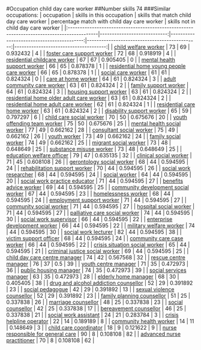 #Occupation child day care worker
##Number skills 74
###Similar occupations:
| occupation                                                                                |   skills in this occupation |   skills that match child day care worker |   percentage match with child day care worker |   skills not in child day care worker |
|:------------------------------------------------------------------------------------------|----------------------------:|------------------------------------------:|----------------------------------------------:|--------------------------------------:|
| [child welfare worker](child_welfare_worker.md)                                           |                          73 |                                        69 |                                      0.932432 |                                     4 |
| [foster care support worker](foster_care_support_worker.md)                               |                          72 |                                        68 |                                      0.918919 |                                     4 |
| [residential childcare worker](residential_childcare_worker.md)                           |                          67 |                                        67 |                                      0.905405 |                                     0 |
| [mental health support worker](mental_health_support_worker.md)                           |                          66 |                                        65 |                                      0.878378 |                                     1 |
| [residential home young people care worker](residential_home_young_people_care_worker.md) |                          66 |                                        65 |                                      0.878378 |                                     1 |
| [social care worker](social_care_worker.md)                                               |                          61 |                                        61 |                                      0.824324 |                                     0 |
| [care at home worker](care_at_home_worker.md)                                             |                          64 |                                        61 |                                      0.824324 |                                     3 |
| [adult community care worker](adult_community_care_worker.md)                             |                          63 |                                        61 |                                      0.824324 |                                     2 |
| [family support worker](family_support_worker.md)                                         |                          64 |                                        61 |                                      0.824324 |                                     3 |
| [housing support worker](housing_support_worker.md)                                       |                          63 |                                        61 |                                      0.824324 |                                     2 |
| [residential home older adult care worker](residential_home_older_adult_care_worker.md)   |                          63 |                                        61 |                                      0.824324 |                                     2 |
| [residential home adult care worker](residential_home_adult_care_worker.md)               |                          62 |                                        61 |                                      0.824324 |                                     1 |
| [residential care home worker](residential_care_home_worker.md)                           |                          63 |                                        61 |                                      0.824324 |                                     2 |
| [disability support worker](disability_support_worker.md)                                 |                          65 |                                        59 |                                      0.797297 |                                     6 |
| [child care social worker](child_care_social_worker.md)                                   |                          70 |                                        50 |                                      0.675676 |                                    20 |
| [youth offending team worker](youth_offending_team_worker.md)                             |                          75 |                                        50 |                                      0.675676 |                                    25 |
| [mental health social worker](mental_health_social_worker.md)                             |                          77 |                                        49 |                                      0.662162 |                                    28 |
| [consultant social worker](consultant_social_worker.md)                                   |                          75 |                                        49 |                                      0.662162 |                                    26 |
| [youth worker](youth_worker.md)                                                           |                          73 |                                        49 |                                      0.662162 |                                    24 |
| [family social worker](family_social_worker.md)                                           |                          74 |                                        49 |                                      0.662162 |                                    25 |
| [migrant social worker](migrant_social_worker.md)                                         |                          73 |                                        48 |                                      0.648649 |                                    25 |
| [substance misuse worker](substance_misuse_worker.md)                                     |                          73 |                                        48 |                                      0.648649 |                                    25 |
| [education welfare officer](education_welfare_officer.md)                                 |                          79 |                                        47 |                                      0.635135 |                                    32 |
| [clinical social worker](clinical_social_worker.md)                                       |                          71 |                                        45 |                                      0.608108 |                                    26 |
| [gerontology social worker](gerontology_social_worker.md)                                 |                          68 |                                        44 |                                      0.594595 |                                    24 |
| [rehabilitation support worker](rehabilitation_support_worker.md)                         |                          70 |                                        44 |                                      0.594595 |                                    26 |
| [social work researcher](social_work_researcher.md)                                       |                          68 |                                        44 |                                      0.594595 |                                    24 |
| [social worker](social_worker.md)                                                         |                          64 |                                        44 |                                      0.594595 |                                    20 |
| [social work practice educator](social_work_practice_educator.md)                         |                          71 |                                        44 |                                      0.594595 |                                    27 |
| [benefits advice worker](benefits_advice_worker.md)                                       |                          69 |                                        44 |                                      0.594595 |                                    25 |
| [community development social worker](community_development_social_worker.md)             |                          67 |                                        44 |                                      0.594595 |                                    23 |
| [homelessness worker](homelessness_worker.md)                                             |                          68 |                                        44 |                                      0.594595 |                                    24 |
| [employment support worker](employment_support_worker.md)                                 |                          71 |                                        44 |                                      0.594595 |                                    27 |
| [community social worker](community_social_worker.md)                                     |                          71 |                                        44 |                                      0.594595 |                                    27 |
| [hospital social worker](hospital_social_worker.md)                                       |                          71 |                                        44 |                                      0.594595 |                                    27 |
| [palliative care social worker](palliative_care_social_worker.md)                         |                          74 |                                        44 |                                      0.594595 |                                    30 |
| [social work supervisor](social_work_supervisor.md)                                       |                          66 |                                        44 |                                      0.594595 |                                    22 |
| [enterprise development worker](enterprise_development_worker.md)                         |                          66 |                                        44 |                                      0.594595 |                                    22 |
| [military welfare worker](military_welfare_worker.md)                                     |                          74 |                                        44 |                                      0.594595 |                                    30 |
| [social work lecturer](social_work_lecturer.md)                                           |                          82 |                                        44 |                                      0.594595 |                                    38 |
| [victim support officer](victim_support_officer.md)                                       |                          68 |                                        44 |                                      0.594595 |                                    24 |
| [community care case worker](community_care_case_worker.md)                               |                          66 |                                        44 |                                      0.594595 |                                    22 |
| [crisis situation social worker](crisis_situation_social_worker.md)                       |                          65 |                                        44 |                                      0.594595 |                                    21 |
| [criminal justice social worker](criminal_justice_social_worker.md)                       |                          69 |                                        44 |                                      0.594595 |                                    25 |
| [child day care centre manager](child_day_care_centre_manager.md)                         |                          74 |                                        42 |                                      0.567568 |                                    32 |
| [rescue centre manager](rescue_centre_manager.md)                                         |                          76 |                                        37 |                                      0.5      |                                    39 |
| [youth centre manager](youth_centre_manager.md)                                           |                          71 |                                        35 |                                      0.472973 |                                    36 |
| [public housing manager](public_housing_manager.md)                                       |                          74 |                                        35 |                                      0.472973 |                                    39 |
| [social services manager](social_services_manager.md)                                     |                          63 |                                        35 |                                      0.472973 |                                    28 |
| [elderly home manager](elderly_home_manager.md)                                           |                          68 |                                        30 |                                      0.405405 |                                    38 |
| [drug and alcohol addiction counsellor](drug_and_alcohol_addiction_counsellor.md)         |                          52 |                                        29 |                                      0.391892 |                                    23 |
| [social pedagogue](social_pedagogue.md)                                                   |                          42 |                                        29 |                                      0.391892 |                                    13 |
| [sexual violence counsellor](sexual_violence_counsellor.md)                               |                          52 |                                        29 |                                      0.391892 |                                    23 |
| [family planning counsellor](family_planning_counsellor.md)                               |                          51 |                                        25 |                                      0.337838 |                                    26 |
| [marriage counsellor](marriage_counsellor.md)                                             |                          48 |                                        25 |                                      0.337838 |                                    23 |
| [social counsellor](social_counsellor.md)                                                 |                          42 |                                        25 |                                      0.337838 |                                    17 |
| [bereavement counsellor](bereavement_counsellor.md)                                       |                          46 |                                        25 |                                      0.337838 |                                    21 |
| [social work assistant](social_work_assistant.md)                                         |                          24 |                                        21 |                                      0.283784 |                                     3 |
| [crisis helpline operator](crisis_helpline_operator.md)                                   |                          22 |                                        14 |                                      0.189189 |                                     8 |
| [community health worker](community_health_worker.md)                                     |                          14 |                                        11 |                                      0.148649 |                                     3 |
| [child care coordinator](child_care_coordinator.md)                                       |                          18 |                                         9 |                                      0.121622 |                                     9 |
| [nurse responsible for general care](nurse_responsible_for_general_care.md)               |                          90 |                                         8 |                                      0.108108 |                                    82 |
| [advanced nurse practitioner](advanced_nurse_practitioner.md)                             |                          70 |                                         8 |                                      0.108108 |                                    62 |
